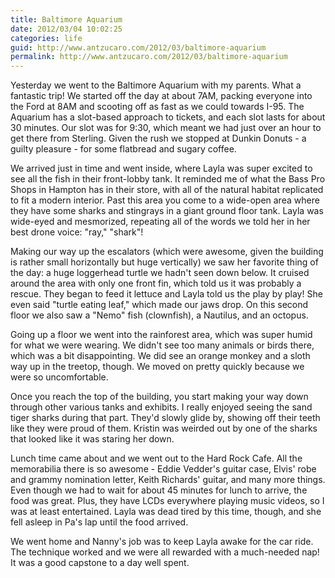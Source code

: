 ```yaml
---
title: Baltimore Aquarium
date: 2012/03/04 10:02:25
categories: life
guid: http://www.antzucaro.com/2012/03/baltimore-aquarium
permalink: http://www.antzucaro.com/2012/03/baltimore-aquarium
---
```

Yesterday we went to the Baltimore Aquarium with my parents. What a
fantastic trip! We started off the day at about 7AM, packing everyone
into the Ford at 8AM and scooting off as fast as we could towards I-95. The
Aquarium has a slot-based approach to tickets, and each slot lasts for
about 30 minutes. Our slot was for 9:30, which meant we had just over an
hour to get there from Sterling. Given the rush we stopped at Dunkin
Donuts - a guilty pleasure - for some flatbread and sugary coffee.

We arrived just in time and went inside, where Layla was super excited
to see all the fish in their front-lobby tank. It reminded me of what
the Bass Pro Shops in Hampton has in their store, with all of the
natural habitat replicated to fit a modern interior. Past this area you
come to a wide-open area where they have some sharks and stingrays in a
giant ground floor tank. Layla was wide-eyed and mesmorized, repeating
all of the words we told her in her best drone voice: "ray," "shark"!

Making our way up the escalators (which were awesome, given the building
is rather small horizontally but huge vertically) we saw her favorite
thing of the day: a huge loggerhead turtle we hadn't seen down below. It
cruised around the area with only one front fin, which told us it was
probably a rescue. They began to feed it lettuce and Layla told us the
play by play! She even said "turtle eating leaf," which made our jaws
drop. On this second floor we also saw a "Nemo" fish (clownfish), a Nautilus, 
and an octopus. 

Going up a floor we went into the rainforest area, which was super humid
for what we were wearing. We didn't see too many animals or birds there,
which was a bit disappointing. We did see an orange monkey and a sloth
way up in the treetop, though. We moved on pretty quickly because we
were so uncomfortable. 

Once you reach the top of the building, you start making your way down
through other various tanks and exhibits. I really enjoyed seeing the
sand tiger sharks during that part. They'd slowly glide by, showing off
their teeth like they were proud of them. Kristin was weirded out by one
of the sharks that looked like it was staring her down. 

Lunch time came about and we went out to the Hard Rock Cafe. All the
memorabilia there is so awesome - Eddie Vedder's guitar case, Elvis'
robe and grammy nomination letter, Keith Richards' guitar, and many more
things. Even though we had to wait for about 45 minutes for lunch to
arrive, the food was great. Plus, they have LCDs everywhere playing
music videos, so I was at least entertained. Layla was dead tired by
this time, though, and she fell asleep in Pa's lap until the food
arrived. 

We went home and Nanny's job was to keep Layla awake for the car ride. The
technique worked and we were all rewarded with a much-needed nap! It was
a good capstone to a day well spent. 
